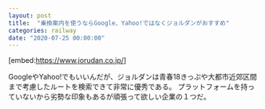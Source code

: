 ```yaml
---
layout: post
title:  "乗換案内を使うならGoogle、Yahoo!ではなくジョルダンがおすすめ"
categories: railway
date: "2020-07-25 00:00:00"
---
```


[embed:https://www.jorudan.co.jp/]

GoogleやYahoo!でもいいんだが、ジョルダンは青春18きっぷや大都市近郊区間まで考慮したルートを検索できて非常に優秀である。
プラットフォームを持っていないから劣勢な印象もあるが頑張って欲しい企業の１つだ。

